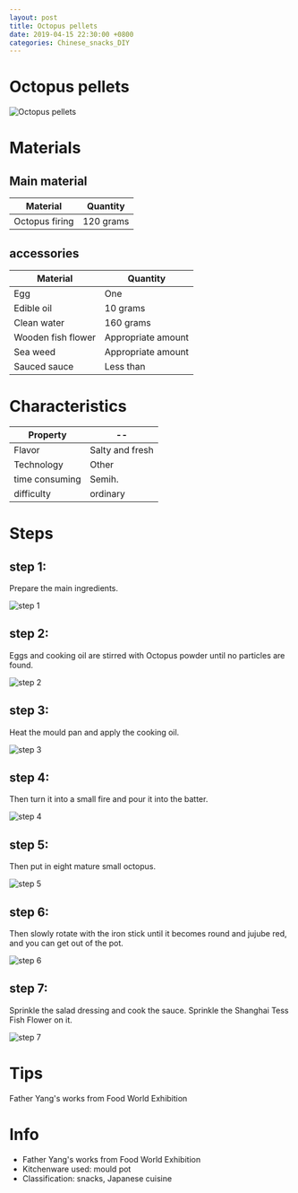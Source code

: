```yaml
---
layout: post
title: Octopus pellets
date: 2019-04-15 22:30:00 +0800
categories: Chinese_snacks_DIY
---
```


# Octopus pellets

![Octopus pellets]({{site.baseurl}}/img/446081/446081.jpg)

# Materials


## Main material

Material|Quantity
--|--
Octopus firing|120 grams

## accessories

Material|Quantity
--|--
Egg|One
Edible oil|10 grams
Clean water|160 grams
Wooden fish flower|Appropriate amount
Sea weed|Appropriate amount
Sauced sauce|Less than

# Characteristics

Property|--
--|--
Flavor|Salty and fresh
Technology|Other
time consuming|Semih.
difficulty|ordinary

# Steps

## step 1:

Prepare the main ingredients.

![step 1]({{site.baseurl}}/img/446081/1.jpg)

## step 2:

Eggs and cooking oil are stirred with Octopus powder until no particles are found.

![step 2]({{site.baseurl}}/img/446081/2.jpg)

## step 3:

Heat the mould pan and apply the cooking oil.

![step 3]({{site.baseurl}}/img/446081/3.jpg)

## step 4:

Then turn it into a small fire and pour it into the batter.

![step 4]({{site.baseurl}}/img/446081/4.jpg)

## step 5:

Then put in eight mature small octopus.

![step 5]({{site.baseurl}}/img/446081/5.jpg)

## step 6:

Then slowly rotate with the iron stick until it becomes round and jujube red, and you can get out of the pot.

![step 6]({{site.baseurl}}/img/446081/6.jpg)

## step 7:

Sprinkle the salad dressing and cook the sauce. Sprinkle the Shanghai Tess Fish Flower on it.

![step 7]({{site.baseurl}}/img/446081/7.jpg)

# Tips

Father Yang's works from Food World Exhibition

# Info

- Father Yang's works from Food World Exhibition
- Kitchenware used: mould pot
- Classification: snacks, Japanese cuisine